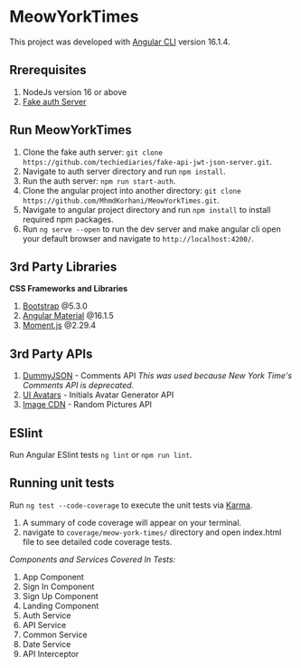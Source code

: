 # MeowYorkTimes

This project was developed with [Angular CLI](https://github.com/angular/angular-cli) version 16.1.4.

## Rrerequisites

1. NodeJs version 16 or above
2. [Fake auth Server](https://github.com/techiediaries/fake-api-jwt-json-server)

## Run MeowYorkTimes

1. Clone the fake auth server: `git clone https://github.com/techiediaries/fake-api-jwt-json-server.git`.
2. Navigate to auth server directory and run `npm install`.
3. Run the auth server: `npm run start-auth`.
4. Clone the angular project into another directory: `git clone https://github.com/MhmdKorhani/MeowYorkTimes.git`.
5. Navigate to angular project directory and run `npm install` to install required npm packages.
6. Run `ng serve --open` to run the dev server and make angular cli open your default browser and navigate to `http://localhost:4200/`.

## 3rd Party Libraries

**CSS Frameworks and Libraries**

1. [Bootstrap](https://getbootstrap.com) @5.3.0
2. [Angular Material](https://material.angular.io) @16.1.5
3. [Moment.js](https://momentjs.com/) @2.29.4

## 3rd Party APIs

1. [DummyJSON](https://dummyjson.com) - Comments API *This was used because New York Time's Comments API is deprecated.*
2. [UI Avatars](https://ui-avatars.com) - Initials Avatar Generator API
3. [Image CDN](https://random.imagecdn.app) - Random Pictures API

## ESlint

Run Angular ESlint tests `ng lint` or `npm run lint`.

## Running unit tests

Run `ng test --code-coverage` to execute the unit tests via [Karma](https://karma-runner.github.io).

1. A summary of code coverage will appear on your terminal.
2. navigate to `coverage/meow-york-times/` directory and open index.html file to see detailed code coverage tests.

*_Components and Services Covered In Tests:_*

1. App Component
2. Sign In Component
3. Sign Up Component
4. Landing Component
5. Auth Service
6. API Service
7. Common Service
8. Date Service
9. API Interceptor